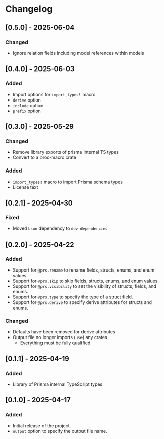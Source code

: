 # Changelog

## [0.5.0] - 2025-06-04

### Changed

- Ignore relation fields including model references within models

## [0.4.0] - 2025-06-03

### Added

- Import options for `import_types!` macro
- `derive` option
- `include` option
- `prefix` option

## [0.3.0] - 2025-05-29

### Changed

- Remove library exports of prisma internal TS types
- Convert to a proc-macro crate

### Added

- `import_types!` macro to import Prisma schema types
- License text

## [0.2.1] - 2025-04-30

### Fixed

- Moved `bson` dependency to `dev-dependencies`

## [0.2.0] - 2025-04-22

### Added

- Support for `@prs.rename` to rename fields, structs, enums, and enum values.
- Support for `@prs.skip` to skip fields, structs, enums, and enum values.
- Support for `@prs.visibility` to set the visibility of structs, fields, and enums.
- Support for `@prs.type` to specify the type of a struct field.
- Support for `@prs.derive` to specify derive attributes for structs and enums.

### Changed

- Defaults have been removed for derive attributes
- Output file no longer imports (`use`) any crates
  - Everything must be fully qualified

## [0.1.1] - 2025-04-19

### Added

- Library of Prisma internal TypeScript types.

## [0.1.0] - 2025-04-17

### Added

- Initial release of the project.
- `output` option to specify the output file name.
